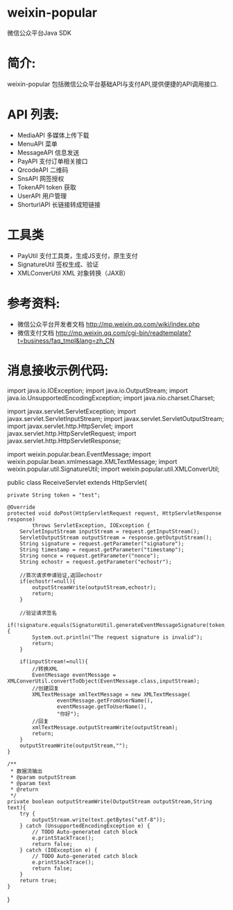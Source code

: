 weixin-popular
==============

微信公众平台Java SDK


简介:
==============
weixin-popular 包括微信公众平台基础API与支付API,提供便捷的API调用接口.

API 列表:
==============
* MediaAPI	                 多媒体上传下载
* MenuAPI		      菜单
* MessageAPI      信息发送
* PayAPI		      支付订单相关接口
* QrcodeAPI       二维码
* SnsAPI          网签授权
* TokenAPI        token 获取
* UserAPI         用户管理
* ShorturlAPI	    长链接转成短链接


工具类
==============
* PayUtil         支付工具类，生成JS支付，原生支付
* SignatureUtil   签权生成、验证
* XMLConverUtil   XML 对象转换（JAXB）

参考资料:
==============
- 微信公众平台开发者文档 http://mp.weixin.qq.com/wiki/index.php
- 微信支付文档 http://mp.weixin.qq.com/cgi-bin/readtemplate?t=business/faq_tmpl&lang=zh_CN


消息接收示例代码:
==============
import java.io.IOException;
import java.io.OutputStream;
import java.io.UnsupportedEncodingException;
import java.nio.charset.Charset;

import javax.servlet.ServletException;
import javax.servlet.ServletInputStream;
import javax.servlet.ServletOutputStream;
import javax.servlet.http.HttpServlet;
import javax.servlet.http.HttpServletRequest;
import javax.servlet.http.HttpServletResponse;

import weixin.popular.bean.EventMessage;
import weixin.popular.bean.xmlmessage.XMLTextMessage;
import weixin.popular.util.SignatureUtil;
import weixin.popular.util.XMLConverUtil;

public class ReceiveServlet extends HttpServlet{

	private String token = "test";

	@Override
	protected void doPost(HttpServletRequest request, HttpServletResponse response)
			throws ServletException, IOException {
		ServletInputStream inputStream = request.getInputStream();
		ServletOutputStream outputStream = response.getOutputStream();
		String signature = request.getParameter("signature");
		String timestamp = request.getParameter("timestamp");
		String nonce = request.getParameter("nonce");
		String echostr = request.getParameter("echostr");

		//首次请求申请验证,返回echostr
		if(echostr!=null){
			outputStreamWrite(outputStream,echostr);
			return;
		}

		//验证请求签名
		if(!signature.equals(SignatureUtil.generateEventMessageSignature(token,timestamp,nonce))){
			System.out.println("The request signature is invalid");
			return;
		}

		if(inputStream!=null){
			//转换XML
			EventMessage eventMessage = XMLConverUtil.convertToObject(EventMessage.class,inputStream);
			//创建回复
			XMLTextMessage xmlTextMessage = new XMLTextMessage(
					eventMessage.getFromUserName(),
					eventMessage.getToUserName(),
					"你好");
			//回复
			xmlTextMessage.outputStreamWrite(outputStream);
			return;
		}
		outputStreamWrite(outputStream,"");
	}

	/**
	 * 数据流输出
	 * @param outputStream
	 * @param text
	 * @return
	 */
	private boolean outputStreamWrite(OutputStream outputStream,String text){
		try {
			outputStream.write(text.getBytes("utf-8"));
		} catch (UnsupportedEncodingException e) {
			// TODO Auto-generated catch block
			e.printStackTrace();
			return false;
		} catch (IOException e) {
			// TODO Auto-generated catch block
			e.printStackTrace();
			return false;
		}
		return true;
	}
}
